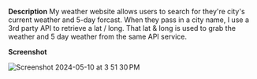 **Description**
My weather website allows users to search for they're city's current weather and 5-day forcast. When they pass in a city name, I use a 3rd party API to retrieve a lat / long. That lat & long is used to grab the weather and 5 day weather from the same API service. 


**Screenshot**

![Screenshot 2024-05-10 at 3 51 30 PM](https://github.com/bmist41/Weather-M6/assets/107978143/b657f606-879a-4c77-bdbb-c647fa9c20fc)

